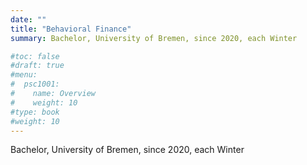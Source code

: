 ```yaml
---
date: ""
title: "Behavioral Finance"
summary: Bachelor, University of Bremen, since 2020, each Winter

#toc: false
#draft: true
#menu:
#  psc1001:
#    name: Overview
#    weight: 10
#type: book
#weight: 10
---
```


Bachelor, University of Bremen, since 2020, each Winter
